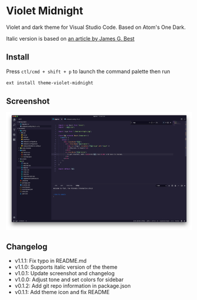 # Violet Midnight

Violet and dark theme for Visual Studio Code. Based on Atom's One Dark.

Italic version is based on [an article by James G. Best](https://dev.to/salted-bytes/adding-italics-support-to-your-favourite-vscode-theme-2ec9)

## Install

Press `ctl/cmd + shift + p` to launch the command palette then run

```bash
ext install theme-violet-midnight
```

## Screenshot

![Theme Screenshot](https://github.com/mindfull/violet-midnight/raw/master/screenshot-js.png)

## Changelog

* v1.1.1: Fix typo in README.md
* v1.1.0: Supports italic version of the theme
* v1.0.1: Update screenshot and changelog
* v1.0.0: Adjust tone and set colors for sidebar
* v0.1.2: Add git repo information in package.json
* v0.1.1: Add theme icon and fix README
